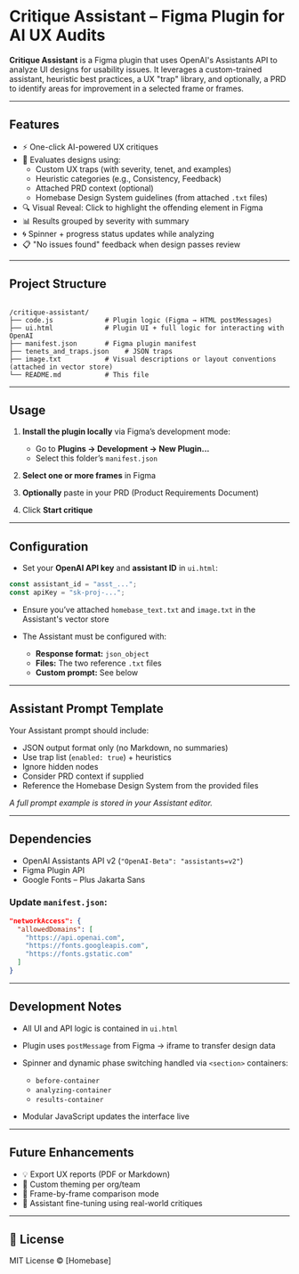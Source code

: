 # Critique Assistant – Figma Plugin for AI UX Audits

**Critique Assistant** is a Figma plugin that uses OpenAI's Assistants API to analyze UI designs for usability issues. It leverages a custom-trained assistant, heuristic best practices, a UX "trap" library, and optionally, a PRD to identify areas for improvement in a selected frame or frames.

---

## Features

- ⚡ One-click AI-powered UX critiques
- 🧠 Evaluates designs using:
  - Custom UX traps (with severity, tenet, and examples)
  - Heuristic categories (e.g., Consistency, Feedback)
  - Attached PRD context (optional)
  - Homebase Design System guidelines (from attached `.txt` files)
- 🔍 Visual Reveal: Click to highlight the offending element in Figma
- 📊 Results grouped by severity with summary
- 🌀 Spinner + progress status updates while analyzing
- 📋 "No issues found" feedback when design passes review

---

## Project Structure

```

/critique-assistant/
├── code.js             # Plugin logic (Figma → HTML postMessages)
├── ui.html             # Plugin UI + full logic for interacting with OpenAI
├── manifest.json       # Figma plugin manifest
├── tenets_and_traps.json    # JSON traps
├── image.txt           # Visual descriptions or layout conventions (attached in vector store)
└── README.md           # This file

````

---

## Usage

1. **Install the plugin locally** via Figma’s development mode:
   - Go to **Plugins → Development → New Plugin...**
   - Select this folder’s `manifest.json`

2. **Select one or more frames** in Figma

3. **Optionally** paste in your PRD (Product Requirements Document)

4. Click **Start critique**

---

## Configuration

- Set your **OpenAI API key** and **assistant ID** in `ui.html`:

```js
const assistant_id = "asst_...";
const apiKey = "sk-proj-...";
````

* Ensure you’ve attached `homebase_text.txt` and `image.txt` in the Assistant's vector store
* The Assistant must be configured with:

  * **Response format:** `json_object`
  * **Files:** The two reference `.txt` files
  * **Custom prompt:** See below

---

## Assistant Prompt Template

Your Assistant prompt should include:

* JSON output format only (no Markdown, no summaries)
* Use trap list (`enabled: true`) + heuristics
* Ignore hidden nodes
* Consider PRD context if supplied
* Reference the Homebase Design System from the provided files

*A full prompt example is stored in your Assistant editor.*

---

## Dependencies

* OpenAI Assistants API v2 (`"OpenAI-Beta": "assistants=v2"`)
* Figma Plugin API
* Google Fonts – Plus Jakarta Sans

### Update `manifest.json`:

```json
"networkAccess": {
  "allowedDomains": [
    "https://api.openai.com",
    "https://fonts.googleapis.com",
    "https://fonts.gstatic.com"
  ]
}
```

---

## Development Notes

* All UI and API logic is contained in `ui.html`
* Plugin uses `postMessage` from Figma → iframe to transfer design data
* Spinner and dynamic phase switching handled via `<section>` containers:

  * `before-container`
  * `analyzing-container`
  * `results-container`
* Modular JavaScript updates the interface live

---

## Future Enhancements

* 💡 Export UX reports (PDF or Markdown)
* 🎨 Custom theming per org/team
* 🧪 Frame-by-frame comparison mode
* 🤖 Assistant fine-tuning using real-world critiques

---

## 📄 License

MIT License © \[Homebase]


